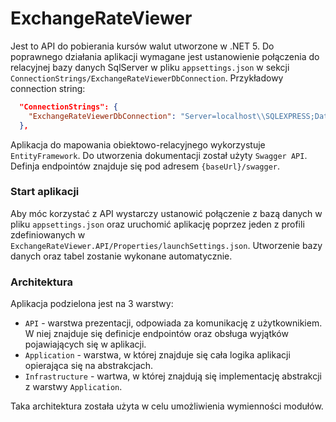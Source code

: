 # ExchangeRateViewer
Jest to API do pobierania kursów walut utworzone w .NET 5.
Do poprawnego działania aplikacji wymagane jest ustanowienie połączenia do relacyjnej bazy danych SqlServer w pliku `appsettings.json` 
w sekcji `ConnectionStrings/ExchangeRateViewerDbConnection`.
Przykładowy connection string:

```json
  "ConnectionStrings": {
    "ExchangeRateViewerDbConnection": "Server=localhost\\SQLEXPRESS;Database=ExchangeRateViewerDb;Trusted_Connection=True;"
  },
```
Aplikacja do mapowania obiektowo-relacyjnego wykorzystuje `EntityFramework`.
Do utworzenia dokumentacji został użyty `Swagger API`. Definja endpointów znajduje się pod adresem `{baseUrl}/swagger`.

### Start aplikacji
Aby móc korzystać z API wystarczy ustanowić połączenie z bazą danych w pliku `appsettings.json` oraz uruchomić aplikację
poprzez jeden z profili zdefiniowanych w `ExchangeRateViewer.API/Properties/launchSettings.json`. Utworzenie bazy danych oraz tabel zostanie wykonane automatycznie.

### Architektura
Aplikacja podzielona jest na 3 warstwy:
* `API` - warstwa prezentacji, odpowiada za komunikację z użytkownikiem. W niej znajduje się definicje endpointów oraz obsługa wyjątków pojawiających się w aplikacji.
* `Application` - warstwa, w której znajduje się cała logika aplikacji opierająca się na abstrakcjach.
* `Infrastructure` - wartwa, w której znajdują się implementację abstrakcji z warstwy `Application`.

Taka architektura została użyta w celu umożliwienia wymienności modułów.
